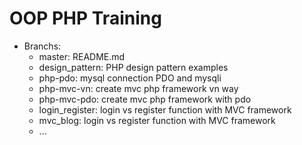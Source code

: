 # OOP PHP Training

- Branchs: 
  + master: README.md 
  + design_pattern: PHP design pattern examples 
  + php-pdo: mysql connection PDO and mysqli
  + php-mvc-vn: create mvc php framework vn way
  + php-mvc-pdo: create mvc php framework with pdo
  + login_register: login vs register function with MVC framework
  + mvc_blog: login vs register function with MVC framework
  + ...
  
